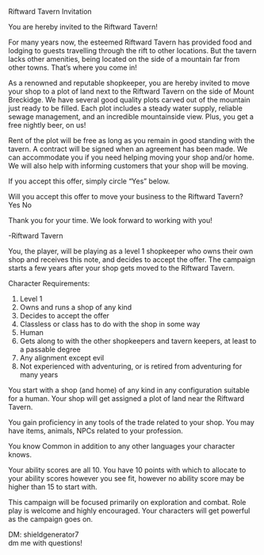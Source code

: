 Riftward Tavern Invitation

You are hereby invited to the Riftward Tavern!

For many years now, the esteemed Riftward Tavern has provided food and lodging to guests travelling through the rift to other locations. But the tavern lacks other amenities, being located on the side of a mountain far from other towns. That’s where you come in!

As a renowned and reputable shopkeeper, you are hereby invited to move your shop to a plot of land next to the Riftward Tavern on the side of Mount Breckidge. We have several good quality plots carved out of the mountain just ready to be filled. Each plot includes a steady water supply, reliable sewage management, and an incredible mountainside view. Plus, you get a free nightly beer, on us!

Rent of the plot will be free as long as you remain in good standing with the tavern. A contract will be signed when an agreement has been made. We can accommodate you if you need helping moving your shop and/or home. We will also help with informing customers that your shop will be moving.

If you accept this offer, simply circle “Yes” below.

Will you accept this offer to move your business to the Riftward Tavern?  
Yes No

Thank you for your time. We look forward to working with you!

\-Riftward Tavern

You, the player, will be playing as a level 1 shopkeeper who owns their own shop and receives this note, and decides to accept the offer. The campaign starts a few years after your shop gets moved to the Riftward Tavern.

Character Requirements:

1.  Level 1
2.  Owns and runs a shop of any kind
3.  Decides to accept the offer
4.  Classless or class has to do with the shop in some way
5.  Human
6.  Gets along to with the other shopkeepers and tavern keepers, at least to a passable degree
7.  Any alignment except evil
8.  Not experienced with adventuring, or is retired from adventuring for many years

You start with a shop (and home) of any kind in any configuration suitable for a human. Your shop will get assigned a plot of land near the Riftward Tavern.

You gain proficiency in any tools of the trade related to your shop. You may have items, animals, NPCs related to your profession.

You know Common in addition to any other languages your character knows.

Your ability scores are all 10. You have 10 points with which to allocate to your ability scores however you see fit, however no ability score may be higher than 15 to start with.

This campaign will be focused primarily on exploration and combat. Role play is welcome and highly encouraged. Your characters will get powerful as the campaign goes on.

DM: shieldgenerator7  
dm me with questions!
